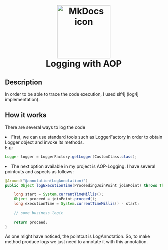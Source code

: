 <h1 align="center">
<br><img src="https://dwglogo.com/wp-content/uploads/2017/12/Spring_Framework_logo_01.png" alt="MkDocs icon" width="170">
<br>Logging with AOP
</h1>

## Description

<p>
In order to be able to trace the code execution, I used slf4j (log4j implementation).
</p>

<!-- https://shields.io/ -->

## How it works

There are several ways to log the code
<dl>
<li>First, we can use standard tools such as LoggerFactory in order to obtain Logger object and invoke its methods.
</li>
E.g:

```java
Logger logger = LoggerFactory.getLogger(CustomClass.class);
```
<li>The next option available in my project is AOP-Logging. I have several pointcuts and aspects as follows:</li>

```java
@Around("@annotation(LogAnnotation)")
public Object logExecutionTime(ProceedingJoinPoint joinPoint) throws Throwable {

    long start = System.currentTimeMillis();
    Object proceed = joinPoint.proceed();
    long executionTime = System.currentTimeMillis() - start;
    
    // some business logic
        
    return proceed;
}
```

As one might have noticed, the pointcut is LogAnnotation. 
So, to make method produce logs we just need to annotate it with this annotation.
</dl>